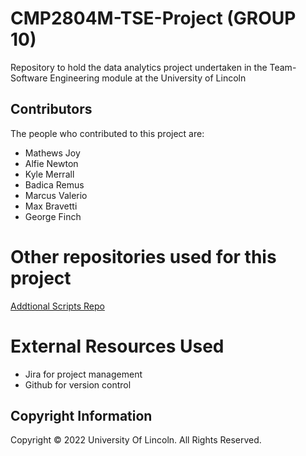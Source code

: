 # CMP2804M-TSE-Project (GROUP 10)

Repository to hold the data analytics project undertaken in the Team-Software Engineering module at the University of Lincoln

## Contributors

The people who contributed to this project are:

- Mathews Joy
- Alfie Newton
- Kyle Merrall
- Badica Remus
- Marcus Valerio
- Max Bravetti
- George Finch

# Other repositories used for this project
[Addtional Scripts Repo](https://github.com/a1fienewt0n/TSE-Group10-Additional-Scripts)

# External Resources Used

- Jira for project management
- Github for version control

## Copyright Information

Copyright © 2022 University Of Lincoln. All Rights Reserved.
